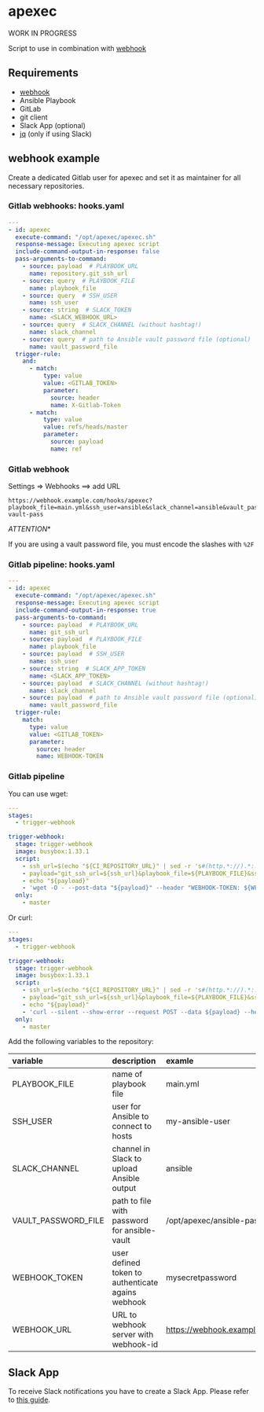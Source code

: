 # apexec

WORK IN PROGRESS

Script to use in combination with [webhook](https://github.com/adnanh/webhook)

## Requirements

- [webhook](https://github.com/adnanh/webhook)
- Ansible Playbook
- GitLab
- git client
- Slack App (optional)
- [jq](https://github.com/stedolan/jq) (only if using Slack)

## webhook example

Create a dedicated Gitlab user for apexec and set it as maintainer for all necessary repositories.

### Gitlab webhooks: hooks.yaml

```yaml
---
- id: apexec
  execute-command: "/opt/apexec/apexec.sh"
  response-message: Executing apexec script
  include-command-output-in-response: false
  pass-arguments-to-command:
    - source: payload  # PLAYBOOK_URL
      name: repository.git_ssh_url
    - source: query  # PLAYBOOK_FILE
      name: playbook_file
    - source: query  # SSH_USER
      name: ssh_user
    - source: string  # SLACK_TOKEN
      name: <SLACK_WEBHOOK_URL>
    - source: query  # SLACK_CHANNEL (without hashtag!)
      name: slack_channel
    - source: query  # path to Ansible vault password file (optional)
      name: vault_password_file
  trigger-rule:
    and:
      - match:
          type: value
          value: <GITLAB_TOKEN>
          parameter:
            source: header
            name: X-Gitlab-Token
      - match:
          type: value
          value: refs/heads/master
          parameter:
            source: payload
            name: ref
```

### Gitlab webhook

Settings => Webhooks ==> add URL

```text
https://webhook.example.com/hooks/apexec?playbook_file=main.yml&ssh_user=ansible&slack_channel=ansible&vault_password_file=%2Fopt%2Fapexec%2Fansible-vault-pass
```

*ATTENTION**

If you are using a vault password file, you must encode the slashes with `%2F`

### Gitlab pipeline: hooks.yaml

```yaml
---
- id: apexec
  execute-command: "/opt/apexec/apexec.sh"
  response-message: Executing apexec script
  include-command-output-in-response: true
  pass-arguments-to-command:
    - source: payload  # PLAYBOOK_URL
      name: git_ssh_url
    - source: payload  # PLAYBOOK_FILE
      name: playbook_file
    - source: payload  # SSH_USER
      name: ssh_user
    - source: string  # SLACK_APP_TOKEN
      name: <SLACK_APP_TOKEN>
    - source: payload  # SLACK_CHANNEL (without hashtag!)
      name: slack_channel
    - source: payload  # path to Ansible vault password file (optional)
      name: vault_password_file
  trigger-rule:
    match:
      type: value
      value: <GITLAB_TOKEN>
      parameter:
        source: header
        name: WEBHOOK-TOKEN
```

### Gitlab pipeline

You can use wget:

```yaml
---
stages:
  - trigger-webhook

trigger-webhook:
  stage: trigger-webhook
  image: busybox:1.33.1
  script:
    - ssh_url=$(echo "${CI_REPOSITORY_URL}" | sed -r 's#(http.*://).*:.*@([^/]+)/(.+)$#git@\2:\3#g')
    - payload="git_ssh_url=${ssh_url}&playbook_file=${PLAYBOOK_FILE}&ssh_user=${SSH_USER}&slack_channel=${SLACK_CHANNEL}&vault_password_file=${VAULT_PASSWORD_FILE}"
    - echo "${payload}"
    - 'wget -O - --post-data "${payload}" --header "WEBHOOK-TOKEN: ${WEBHOOK_TOKEN}" ${WEBHOOK_URL}'
  only:
    - master
```

Or curl:

```yaml
---
stages:
  - trigger-webhook

trigger-webhook:
  stage: trigger-webhook
  image: busybox:1.33.1
  script:
    - ssh_url=$(echo "${CI_REPOSITORY_URL}" | sed -r 's#(http.*://).*:.*@([^/]+)/(.+)$#git@\2:\3#g')
    - payload="git_ssh_url=${ssh_url}&playbook_file=${PLAYBOOK_FILE}&ssh_user=${SSH_USER}&slack_channel=${SLACK_CHANNEL}&vault_password_file=${VAULT_PASSWORD_FILE}"
    - echo "${payload}"
    - 'curl --silent --show-error --request POST --data ${payload} --header "WEBHOOK-TOKEN: ${WEBHOOK_TOKEN}" ${WEBHOOK_URL}'
  only:
    - master
```

Add the following variables to the repository:

| variable            | description                                       | examle                                   |
|:--------------------|:--------------------------------------------------|:-----------------------------------------|
| PLAYBOOK_FILE       | name of playbook file                             | main.yml                                 |
| SSH_USER            | user for Ansible to connect to hosts              | my-ansible-user                          |
| SLACK_CHANNEL       | channel in Slack to upload Ansible output         | ansible                                  |
| VAULT_PASSWORD_FILE | path to file with password for ansible-vault      | /opt/apexec/ansible-password-file        |
| WEBHOOK_TOKEN       | user defined token to authenticate agains webhook | mysecretpassword                         |
| WEBHOOK_URL         | URL to webhook server with webhook-id             | https://webhook.example.com/hooks/apexec |

## Slack App

To receive Slack notifications you have to create a Slack App. Please refer to [this guide](https://github.com/slackapi/python-slackclient/blob/master/tutorial/01-creating-the-slack-app.md).
